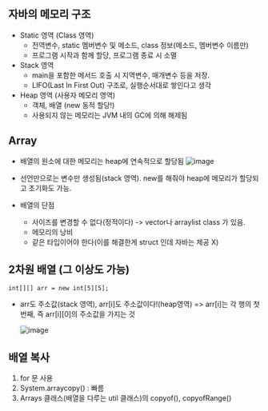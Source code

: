 ## 자바의 메모리 구조
  * Static 영역 (Class 영역)
    - 전역변수, static 멤버변수 및 메소드, class 정보(메소드, 멤버변수 이름만) 
    - 프로그램 시작과 함께 할당, 프로그램 종료 시 소멸
  * Stack 영역
    - main을 포함한 메서드 호출 시 지역변수, 매개변수 등을 저장.
    - LIFO(Last In First Out) 구조로, 실행순서대로 쌓인다고 생각
  * Heap 영역 (사용자 메모리 영역)
    - 객체, 배열 (new 동적 할당!)
    - 사용되지 않는 메모리는 JVM 내의 GC에 의해 해제됨

## Array
  * 배열의 원소에 대한 메모리는 heap에 연속적으로 할당됨
  ![image](https://user-images.githubusercontent.com/102529294/165903121-8b8641cf-b233-47fe-937d-dcea9606f58e.png)
  
  * 선언만으로는 변수만 생성됨(stack 영역). new를 해줘야 heap에 메모리가 할당되고 초기화도 가능.
  * 배열의 단점
    - 사이즈를 변경할 수 없다(정적이다) -> vector나 arraylist class 가 있음.
    - 메모리의 낭비
    - 같은 타입이어야 한다(이를 해결한게 struct 인데 자바는 제공 X)

## 2차원 배열 (그 이상도 가능)
  ```
  int[][] arr = new int[5][5]; 
  ```
  * arr도 주소값(stack 영역), arr[i]도 주소값이다!(heap영역) => arr[i]는 각 행의 첫번째, 즉 arr[i][0]의 주소값을 가지는 것
  
    ![image](https://user-images.githubusercontent.com/102529294/165930827-b893bd39-050c-4ed7-a013-bbef647e6c42.png)


## 배열 복사
  1. for 문 사용
  2. System.arraycopy() : 빠름
  3. Arrays 클래스(배열을 다루는 util 클래스)의 copyof(), copyofRange()
